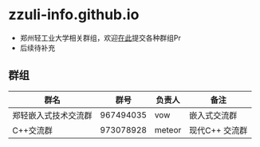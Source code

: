 # zzuli-info.github.io

- 郑州轻工业大学相关群组，欢迎[在此](https://github.com/zzuli-info/zzuli-info.github.io)提交各种群组Pr
- 后续待补充

## 群组

|群名                |群号  |   负责人  | 备注          |
| ------------------| ------|  ------| --------------  |
| 郑轻嵌入式技术交流群 | 967494035 | vow | 嵌入式交流群      |
| C++交流群          | 973078928 | meteor | 现代C++ 交流群 | 